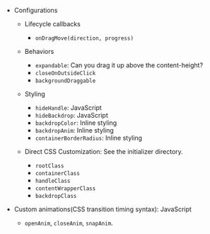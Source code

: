 - Configurations

  - Lifecycle callbacks

    - `onDragMove(direction, progress)`

  - Behaviors

    - `expandable`: Can you drag it up above the content-height?
    - `closeOnOutsideClick`
    - `backgroundDraggable`

  - Styling

    - `hideHandle`: JavaScript
    - `hideBackdrop`: JavaScript
    - `backdropColor`: Inline styling
    - `backdropAnim`: Inline styling
    - `containerBorderRadius`: Inline styling

  - Direct CSS Customization: See the initializer directory.
    - `rootClass`
    - `containerClass`
    - `handleClass`
    - `contentWrapperClass`
    - `backdropClass`

- Custom animations(CSS transition timing syntax): JavaScript
  - `openAnim`, `closeAnim`, `snapAnim`.

